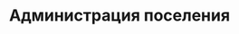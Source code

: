---
title: 'Администрация поселения'
location: ''
tags: [all, 2012]
categories: [brazil-by-bicycle-2012]
---